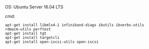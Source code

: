 OS: Ubuntu Server 16.04 LTS

cmd:
```
apt-get install libmlx4-1 infiniband-diags ibutils ibverbs-utils rdmacm-utils perftest
apt-get install tgt 
apt-get install targetcli
apt-get install open-iscsi-utils open-iscsi
```
